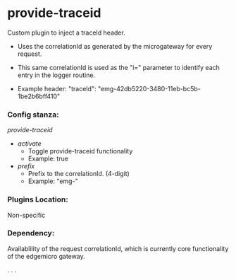 
<!-- 
 Documentation file for provide-traceid plugin for Edgemicro gateways.
-->

# provide-traceid

Custom plugin to inject a traceId header. 
* Uses the correlationId as generated by the microgateway for every request.
* This same correlationId is used as the "i=" parameter to identify each entry in the logger routine.

* Example header:  "traceId": "emg-42db5220-3480-11eb-bc5b-1be2b6bff410" 


### Config stanza:
_provide-traceid_
* _activate_
  * Toggle provide-traceid functionality
  * Example: true
* _prefix_
  * Prefix to the correlationId. (4-digit)
  * Example: "emg-"  
 

### Plugins Location:
Non-specific

### Dependency:
Availablility of the request correlationId, which is currently core functionality of the edgemicro gateway.


.
.
.
 
 


 
 
